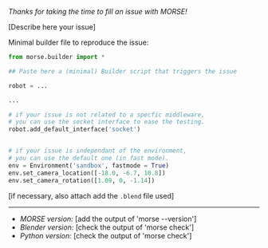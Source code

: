*Thanks for taking the time to fill an issue with MORSE!*

[Describe here your issue]

Minimal builder file to reproduce the issue:

```python
from morse.builder import *

## Paste here a (minimal) Builder script that triggers the issue

robot = ...

...

# if your issue is not related to a specfic middleware,
# you can use the socket interface to ease the testing.
robot.add_default_interface('socket')


# if your issue is independant of the environment,
# you can use the default one (in fast mode).
env = Environment('sandbox', fastmode = True)
env.set_camera_location([-18.0, -6.7, 10.8])
env.set_camera_rotation([1.09, 0, -1.14])

```

[if necessary, also attach add the `.blend` file used]

---
- *MORSE version:* [add the output of 'morse --version']
- *Blender version:* [check the output of 'morse check']
- *Python version:* [check the output of 'morse check']
